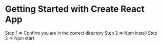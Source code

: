 # Getting Started with Create React App

Step 1 => Confirm you are in the correct directory
Step 2 => Npm install
Step 3 => Npm start
